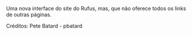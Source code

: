 Uma nova interface do site do Rufus, mas, que não oferece todos os links de outras páginas.

Créditos: Pete Batard - pbatard
